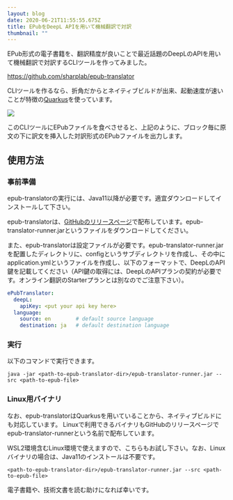 ```yaml
---
layout: blog
date: 2020-06-21T11:55:55.675Z
title: EPubをDeepL APIを用いて機械翻訳で対訳
thumbnail: ""
---
```

EPub形式の電子書籍を、翻訳精度が良いことで最近話題のDeepLのAPIを用いて機械翻訳で対訳するCLIツールを作ってみました。

<https://github.com/sharplab/epub-translator>

CLIツールを作るなら、折角だからとネイティブビルドが出来、起動速度が速いことが特徴の[Quarkus](https://quarkus.io/)を使っています。

![](/img/epub-translator.png)

このCLIツールにEPubファイルを食べさせると、上記のように、ブロック毎に原文の下に訳文を挿入した対訳形式のEPubファイルを出力します。

## 使用方法

### 事前準備

epub-translatorの実行には、Java11以降が必要です。適宜ダウンロードしてインストールして下さい。

epub-translatorは、[GitHubのリリースページ](https://github.com/sharplab/epub-translator/releases)で配布しています。epub-translator-runner.jarというファイルをダウンロードしてください。

また、epub-translatorは設定ファイルが必要です。epub-translator-runner.jarを配置したディレクトリに、configというサブディレクトリを作成し、その中にapplication.ymlというファイルを作成し、以下のフォーマットで、DeepLのAPI鍵を記載してください（API鍵の取得には、DeepLのAPIプランの契約が必要です。オンライン翻訳のStarterプランとは別なのでご注意下さい）。

```yaml
ePubTranslator:
  deepL:
    apiKey: <put your api key here>
  language:
    source: en        # default source language
    destination: ja   # default destination language
```

### 実行

以下のコマンドで実行できます。

```shell
java -jar <path-to-epub-translator-dir>/epub-translator-runner.jar --src <path-to-epub-file>
```

### Linux用バイナリ

なお、epub-translatorはQuarkusを用いていることから、ネイティブビルドにも対応しています。
Linuxで利用できるバイナリもGitHubのリリースページでepub-translator-runnerという名前で配布しています。

WSL2環境含むLinux環境で使えますので、こちらもお試し下さい。なお、Linuxバイナリの場合は、Java11のインストールは不要です。

```shell
<path-to-epub-translator-dir>/epub-translator-runner.jar --src <path-to-epub-file>
```

電子書籍や、技術文書を読む助けになれば幸いです。